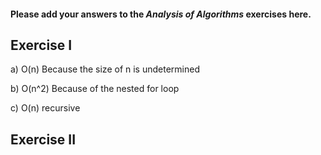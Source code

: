 #### Please add your answers to the ***Analysis of  Algorithms*** exercises here.

## Exercise I

a) O(n) Because the size of n is undetermined


b) O(n^2) Because of the nested for loop


c) O(n) recursive 

## Exercise II


